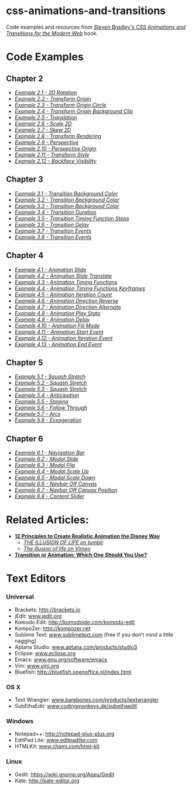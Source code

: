 # css-animations-and-transitions
Code examples and resources from [*Steven Bradley's CSS Animations and Transitions for the Modern Web*](https://www.peachpit.com/store/css-animations-and-transitions-for-the-modern-web-9780133980509?w_ptgrevartcl=Transition+or+Animation%3a+Which+One+Should+You+Use%3f_2300569) book.

# Code Examples #

## Chapter 2 ##

* [*Example 2.1 - 2D Rotation*](https://jellypuff.github.io/css-animations-and-transitions/CH02Examples/example%202.1%20rotation%202d.html)
* [*Example 2.2 - Transform Origin*](https://jellypuff.github.io/css-animations-and-transitions/CH02Examples/example%202.2%20transform-origin.html)
* [*Example 2.3 - Transform Origin Circle*](https://jellypuff.github.io/css-animations-and-transitions/CH02Examples/example%202.3%20transform-origin%20circle.html)
* [*Example 2.4 - Transform Origin Background Clip*](https://jellypuff.github.io/css-animations-and-transitions/CH02Examples/example%202.4%20transform-origin%20background-clip.html)
* [*Example 2.5 - Translation*](https://jellypuff.github.io/css-animations-and-transitions/CH02Examples/example%202.5%20translation.html)
* [*Example 2.6 - Scale 2D*](https://jellypuff.github.io/css-animations-and-transitions/CH02Examples/example%202.6%20scale%202d.html)
* [*Example 2.7 - Skew 2D*](https://jellypuff.github.io/css-animations-and-transitions/CH02Examples/example%202.7%20skew%202d.html)
* [*Example 2.8 - Transform Rendering*](https://jellypuff.github.io/css-animations-and-transitions/CH02Examples/example%202.8%20transform%20rendering.html)
* [*Example 2.9 - Perspective*](https://jellypuff.github.io/css-animations-and-transitions/CH02Examples/example%202.9%20perspective.html)
* [*Example 2.10 - Perspective Origin*](https://jellypuff.github.io/css-animations-and-transitions/CH02Examples/example%202.10%20perspective-origin.html)
* [*Example 2.11 - Transform Style*](https://jellypuff.github.io/css-animations-and-transitions/CH02Examples/example%202.11%20transform-style.html)
* [*Example 2.12 - Backface Visibility*](https://jellypuff.github.io/css-animations-and-transitions/CH02Examples/example%202.12%20backface-visibility.html)


## Chapter 3 ##

* [*Example 3.1 - Transition Background Color*](https://jellypuff.github.io/css-animations-and-transitions/CH03Examples/example-3.1-transition-background-color.html)
* [*Example 3.2 - Transition Background Color*](https://jellypuff.github.io/css-animations-and-transitions/CH03Examples/example-3.2-transition-background-color.html)
* [*Example 3.3 - Transition Background Color*](https://jellypuff.github.io/css-animations-and-transitions/CH03Examples/example-3.3-transition-background-color.html)
* [*Example 3.4 - Transition Duration*](https://jellypuff.github.io/css-animations-and-transitions/CH03Examples/example-3.4-transition-duration.html)
* [*Example 3.5 - Transition Timing Function Steps*](https://jellypuff.github.io/css-animations-and-transitions/CH03Examples/example-3.5-transition-timing-function-steps.html)
* [*Example 3.6 - Transition Delay*](https://jellypuff.github.io/css-animations-and-transitions/CH03Examples/example-3.6-transition-delay.html)
* [*Example 3.7 - Transition Events*](https://jellypuff.github.io/css-animations-and-transitions/CH03Examples/example-3.7-transition-events.html)
* [*Example 3.8 - Transition Events*](https://jellypuff.github.io/css-animations-and-transitions/CH03Examples/example-3.8-transition-events.html)

## Chapter 4 ##

* [*Example 4.1 - Animation Slide*](https://jellypuff.github.io/css-animations-and-transitions/CH04Examples/example-4.1-animation-slide.html)
* [*Example 4.2 - Animation Slide Translate*](https://jellypuff.github.io/css-animations-and-transitions/CH04Examples/example-4.2-animation-slide-translate.html)
* [*Example 4.3 - Animation Timing Functions*](https://jellypuff.github.io/css-animations-and-transitions/CH04Examples/example-4.3-animation-timing-functions.html)
* [*Example 4.4 - Animation Timing Functions Keyframes*](https://jellypuff.github.io/css-animations-and-transitions/CH04Examples/example-4.4-animation-timing-functions-keyframes.html)
* [*Example 4.5 - Animation Iteration Count*](https://jellypuff.github.io/css-animations-and-transitions/CH04Examples/example-4.5-animation-iteration-count.html)
* [*Example 4.6 - Animation Direction Reverse*](https://jellypuff.github.io/css-animations-and-transitions/CH04Examples/example-4.6-animation-direction-reverse.html)
* [*Example 4.7 - Animation Direction Alternate*](https://jellypuff.github.io/css-animations-and-transitions/CH04Examples/example-4.7-animation-direction-alternate.html)
* [*Example 4.8 - Animation Play State*](https://jellypuff.github.io/css-animations-and-transitions/CH04Examples/example-4.8-animation-play-state.html)
* [*Example 4.9 - Animation Delay*](https://jellypuff.github.io/css-animations-and-transitions/CH04Examples/example-4.9-animation-delay.html)
* [*Example 4.10 - Animation Fill Mode*](https://jellypuff.github.io/css-animations-and-transitions/CH04Examples/example-4.10-animation-fill-mode.html)
* [*Example 4.11 - Animation Start Event*](https://jellypuff.github.io/css-animations-and-transitions/CH04Examples/example-4.11-animation-start-event.html)
* [*Example 4.12 - Animation Iteration Event*](https://jellypuff.github.io/css-animations-and-transitions/CH04Examples/example-4.12-animation-iteration-event.html)
* [*Example 4.13 - Animation End Event*](https://jellypuff.github.io/css-animations-and-transitions/CH04Examples/example-4.13-animation-end-event.html)

## Chapter 5 ##
 
* [*Example 5.1 - Squash Stretch*](https://jellypuff.github.io/css-animations-and-transitions/CH05Examples/example-5.1-squash-stretch.html)
* [*Example 5.2 - Squash Stretch*](https://jellypuff.github.io/css-animations-and-transitions/CH05Examples/example-5.2-squash-stretch.html)
* [*Example 5.3 - Squash Stretch*](https://jellypuff.github.io/css-animations-and-transitions/CH05Examples/example-5.3-squash-stretch.html)
* [*Example 5.4 - Anticipation*](https://jellypuff.github.io/css-animations-and-transitions/CH05Examples/example-5.4-anticipation.html)
* [*Example 5.5 - Staging*](https://jellypuff.github.io/css-animations-and-transitions/CH05Examples/example-5.5-staging.html)
* [*Example 5.6 - Follow Through*](https://jellypuff.github.io/css-animations-and-transitions/CH05Examples/example-5.6-follow-through.html)
* [*Example 5.7 - Arcs*](https://jellypuff.github.io/css-animations-and-transitions/CH05Examples/example-5.7-arcs.html)
* [*Example 5.8 - Exxageration*](https://jellypuff.github.io/css-animations-and-transitions/CH05Examples/example-5.8-exaggeration.html)
 
## Chapter 6 ##

* [*Example 6.1 - Navigation Bar*](https://jellypuff.github.io/css-animations-and-transitions/CH06Examples/example-6.1-navigation-bar.html)
* [*Example 6.2 - Modal Slide*](https://jellypuff.github.io/css-animations-and-transitions/CH06Examples/example-6.2-modal-slide.html)
* [*Example 6.3 - Modal Flip*](https://jellypuff.github.io/css-animations-and-transitions/CH06Examples/example-6.3-modal-flip.html)
* [*Example 6.4 - Modal Scale Up*](https://jellypuff.github.io/css-animations-and-transitions/CH06Examples/example-6.4-modal-scale-up.html)
* [*Example 6.5 - Modal Scale Down*](https://jellypuff.github.io/css-animations-and-transitions/CH06Examples/example-6.5-modal-scale-down.html)
* [*Example 6.6 - Navbar Off Canvas*](https://jellypuff.github.io/css-animations-and-transitions/CH06Examples/example-6.6-navbar-off-canvas.html)
* [*Example 6.7 - Navbar Off Canvas Position*](https://jellypuff.github.io/css-animations-and-transitions/CH06Examples/example-6.7-navbar-off-canvas-position.html)
* [*Example 6.8 - Content Slider*](https://jellypuff.github.io/css-animations-and-transitions/CH06Examples/example-6.8-content-slider.html)


# Related Articles: #
* [**12 Principles to Create Realistic Animation the Disney Way**](https://www.peachpit.com/articles/article.aspx?p=2270973)
  * [*THE ILLUSION OF LIFE on tumblr*](https://the12principles.tumblr.com/)
  * [*The illusion of life on Vimeo*](https://vimeo.com/93206523)
* [**Transition or Animation: Which One Should You Use?**](https://www.peachpit.com/articles/article.aspx?p=2300569)


# Text Editors #

### Universal ###
* Brackets: http://brackets.io 
* jEdit: www.jedit.org 
* Komodo Edit: http://komodoide.com/komodo-edit 
* KompoZer: http://kompozer.net 
* Sublime Text: www.sublimetext.com (free if you don’t mind a little nagging) 
* Aptana Studio: www.aptana.com/products/studio3 
* Eclipse: www.eclipse.org 
* Emacs: www.gnu.org/software/emacs 
* Vim: www.vim.org 
* Bluefish: http://bluefish.openoffice.nl/index.html 

### OS X ###
* Text Wrangler: www.barebones.com/products/textwrangler 
* SubEthaEdit: www.codingmonkeys.de/subethaedit 
 
### Windows ###
* Notepad++: http://notepad-plus-plus.org 
* EditPad Lite: www.editpadlite.com 
* HTMLKit: www.chami.com/html-kit
 
### Linux ###
* Gedit: https://wiki.gnome.org/Apps/Gedit
* Kate: http://kate-editor.org
